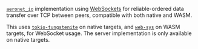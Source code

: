 [`aeronet_io`] implementation using [WebSockets] for reliable-ordered data transfer over TCP between
peers, compatible with both native and WASM.

This uses [`tokio-tungstenite`] on native targets, and [`web-sys`] on WASM targets, for WebSocket
usage. The server implementation is only available on native targets.

[`aeronet_io`]: https://docs.rs/aeronet_io
[WebSockets]: https://web.dev/articles/websockets-basics
[`tokio-tungstenite`]: https://docs.rs/tokio-tungstenite
[`web-sys`]: https://docs.rs/web-sys

